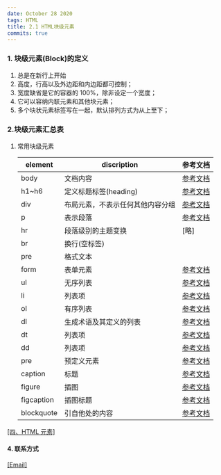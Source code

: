 ```yaml
---
date: October 28 2020
tags: HTML
title: 2.1 HTML块级元素
commits: true
---
```


### 1. 块级元素(Block)的定义

1. 总是在新行上开始
2. 高度，行高以及外边距和内边距都可控制；
3. 宽度缺省是它的容器的 100%，除非设定一个宽度；
4. 它可以容纳内联元素和其他块元素；
5. 多个块状元素标签写在一起，默认排列方式为从上至下；

### 2.块级元素汇总表

1. 常用块级元素

   | element    | discription                      | 参考文档                                                                                                 |
   | ---------- | -------------------------------- | -------------------------------------------------------------------------------------------------------- |
   | body       | 文档内容                         | [参考文档]()                                                                                             |
   | h1~h6      | 定义标题标签(heading)            | [参考文档](https://yuanmin650304.github.io/2020/10/14/HTML/Elements%20Description/H%20Element/)          |
   | div        | 布局元素，不表示任何其他内容分组 | [参考文档](https://yuanmin650304.github.io/2020/10/14/HTML/Elements%20Description/DIV%20Element/)        |
   | p          | 表示段落                         | [参考文档](https://yuanmin650304.github.io/2020/10/14/HTML/Elements%20Description/P%20Element/)          |
   | hr         | 段落级别的主题变换               | [略]                                                                                                     |
   | br         | 换行(空标签)                     |                                                                                                          |
   | pre        | 格式文本                         |                                                                                                          |
   | form       | 表单元素                         | [参考文档](https://yuanmin650304.github.io/2020/10/14/HTML/Elements%20Description/Form%20Element/)       |
   | ul         | 无序列表                         | [参考文档](https://yuanmin650304.github.io/2020/10/14/HTML/Elements%20Description/UL%20Element/)         |
   | li         | 列表项                           | [参考文档](https://yuanmin650304.github.io/2020/10/14/HTML/Elements%20Description/LI%20Element/)         |
   | ol         | 有序列表                         | [参考文档](https://yuanmin650304.github.io/2020/10/14/HTML/Elements%20Description/OL%20Element/)         |
   | dl         | 生成术语及其定义的列表           | [参考文档](https://yuanmin650304.github.io/2020/10/14/HTML/Elements%20Description/DL%20Element/)         |
   | dt         | 列表项                           | [参考文档](https://yuanmin650304.github.io/2020/10/14/HTML/Elements%20Description/DT%20Element/)         |
   | dd         | 列表项                           | [参考文档](https://yuanmin650304.github.io/2020/10/14/HTML/Elements%20Description/DD%20Element/)         |
   | pre        | 预定义元素                       | [参考文档](https://yuanmin650304.github.io/2020/10/14/HTML/Elements%20Description/Pr%20Element/)         |
   | caption    | 标题                             | [参考文档](https://yuanmin650304.github.io/2020/10/14/HTML/Elements%20Description/Caption%20Element/)    |
   | figure     | 插图                             | [参考文档](https://yuanmin650304.github.io/2020/10/14/HTML/Elements%20Description/Firgure%20Element/)    |
   | figcaption | 插图标题                         | [参考文档](https://yuanmin650304.github.io/2020/10/14/HTML/Elements%20Description/Figcaption%20Element/) |
   | blockquote | 引自他处的内容                   | [参考文档](https://yuanmin650304.github.io/2020/10/14/HTML/Elements%20Description/Blockquote%20Element/) |

[[四、HTML 元素]](https://web-oyster.github.io/2020/10/28/HTML/Tutorial/%E5%9B%9B%E3%80%81HTML%20%E5%85%83%E7%B4%A0/)

#### 4. 联系方式

[[Email]](yuanmin8888@outlook.com)
